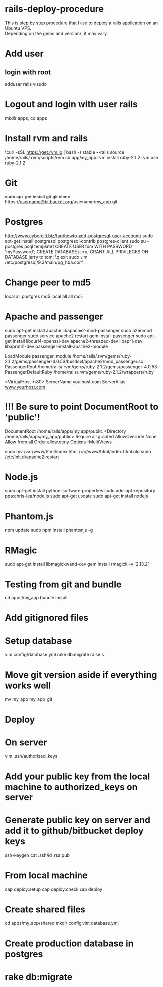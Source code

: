 rails-deploy-procedure
======================

This is step by step procedure that I use to deploy a rails application on an Ubuntu VPS.  
Depending on the gems and versions, it may vary.

# Add user
## login with root
adduser rails
visudo
# Logout and login with user rails
mkdir apps; cd apps

# Install rvm and rails
\curl -sSL https://get.rvm.io | bash -s stable --rails
source /home/rails/.rvm/scripts/rvm
cd app/my_app
rvm install ruby-2.1.2
rvm use ruby-2.1.2

# Git
sudo apt-get install git
git clone https://username@bitbucket.org/username/my_app.git

# Postgres
http://www.cyberciti.biz/faq/howto-add-postgresql-user-account/
sudo apt-get install postgresql postgresql-contrib postgres-client
sudo su - postgres
psql template1
CREATE USER tom WITH PASSWORD 'myPassword';
CREATE DATABASE jerry;
GRANT ALL PRIVILEGES ON DATABASE jerry to tom;
\q
exit
sudo vim /etc/postgresql/9.3/main/pg_hba.conf
# Change peer to md5
local   all             postgres                                md5
local   all             all                                     md5

# Apache and passenger
sudo apt-get install apache libapache2-mod-passenger
sudo a2enmod passenger
sudo service apache2 restart
gem install passenger
sudo apt-get install libcurl4-openssl-dev apache2-threaded-dev libapr1-dev libaprutil1-dev
passenger-install-apache2-module

LoadModule passenger_module /home/rails/.rvm/gems/ruby-2.1.2/gems/passenger-4.0.53/buildout/apache2/mod_passenger.so
<IfModule mod_passenger.c>
  PassengerRoot /home/rails/.rvm/gems/ruby-2.1.2/gems/passenger-4.0.53
  PassengerDefaultRuby /home/rails/.rvm/gems/ruby-2.1.2/wrappers/ruby
</IfModule>

<VirtualHost *:80>
  ServerName yourhost.com
  ServerAlias www.yourhost.com
  # !!! Be sure to point DocumentRoot to 'public'!
  DocumentRoot /home/rails/apps/my_app/public
  <Directory /home/rails/apps/my_app/public>
     Require all granted
     AllowOverride None
     Allow from all
     Order allow,deny
     Options -MultiViews
  </Directory>
</VirtualHost>

sudo mv /var/www/html/index.html /var/www/html/index.html.old
sudo /etc/init.d/apache2 restart

# Node.js
sudo apt-get install python-software-properties
sudo add-apt-repository ppa:chris-lea/node.js
sudo apt-get update
sudo apt-get install nodejs

# Phantom.js
npm update
sudo npm install phantomjs -g

# RMagic
sudo apt-get install libmagickwand-dev
gem install rmagick -v '2.13.2'

# Testing from git and bundle
cd apps/my_app
bundle install
# Add gitignored files 
# Setup database
vim config/database.yml
rake db:migrate
raise s
# Move git version aside if everything works well
mv my_app my_app_git

# Deploy
# On server
vim .ssh/authorized_keys
# Add your public key from the local machine to authorized_keys on server
# Generate public key on server and add it to github/bitbucket deploy keys
ssh-keygen
cat .ssh/id_rsa.pub
# From local machine
cap deploy:setup
cap deploy:check
cap deploy

# Create shared files
cd apps/my_app/shared
mkdir config
vim database.yml
# Create production database in postgres
# rake db:migrate
